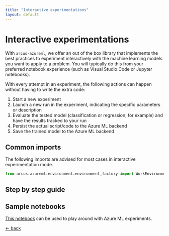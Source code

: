 ```yaml
---
title: "Interactive experimentations"
layout: default
---
```


# Interactive experimentations

With `arcus-azureml`, we offer an out of the box library that implements the best practices to experiment interactively with the machine learning models you want to apply to a problem.  You will typically do this from your preferred notebook experience (such as Visual Studio Code or Jupyter notebooks).  

With every attempt in an experiment, the following actions can happen without having to write the extra code:

1. Start a new experiment
1. Launch a new run in the experiment, indicating the specific parameters or description
1. Evaluate the tested model (classification or regression, for example) and have the results tracked to your run
1. Persist the actual script/code to the Azure ML backend
1. Save the trained model to the Azure ML backend

## Common imports

The following imports are advised for most cases in interactive experimentation mode.

```python
from arcus.azureml.environment.environment_factory import WorkEnvironmentFactory as factory
```

## Step by step guide


## Sample notebooks

[This notebook](../../samples/aml_environment.ipynb) can be used to play around with Azure ML experiments.

[&larr; back](/)